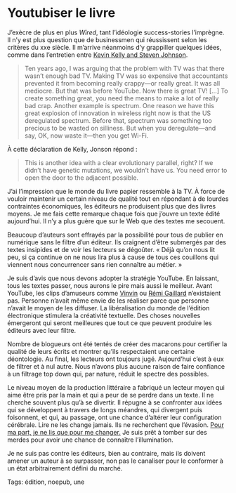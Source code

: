 # Youtubiser le livre

J’exècre de plus en plus *Wired*, tant l’idéologie success-stories l’imprègne. Il n’y est plus question que de businessmen qui réussissent selon les critères du xxe siècle. Il m’arrive néanmoins d’y grappiller quelques idées, comme dans l’entretien entre [Kevin Kelly and Steven Johnson](http://www.wired.com/magazine/2010/09/mf_kellyjohnson/all/1).

> Ten years ago, I was arguing that the problem with TV was that there wasn’t enough bad TV. Making TV was so expensive that accountants prevented it from becoming really crappy—or really great. It was all mediocre. But that was before YouTube. Now there is great TV! \[…\] To create something great, you need the means to make a lot of really bad crap. Another example is spectrum. One reason we have this great explosion of innovation in wireless right now is that the US deregulated spectrum. Before that, spectrum was something too precious to be wasted on silliness. But when you deregulate—and say, OK, now waste it—then you get Wi-Fi.

À cette déclaration de Kelly, Jonson répond :

> This is another idea with a clear evolutionary parallel, right? If we didn’t have genetic mutations, we wouldn’t have us. You need error to open the door to the adjacent possible.

J’ai l’impression que le monde du livre papier ressemble à la TV. À force de vouloir maintenir un certain niveau de qualité tout en répondant à de lourdes contraintes économiques, les éditeurs ne produisent plus que des livres moyens. Je me fais cette remarque chaque fois que j’ouvre un texte édité aujourd’hui. Il n’y a plus guère que sur le Web que des textes me secouent.

Beaucoup d’auteurs sont effrayés par la possibilité pour tous de publier en numérique sans le filtre d’un éditeur. Ils craignent d’être submergés par des textes insipides et de voir les lecteurs se dégoûter. « Déjà qu’on nous lit peu, si ça continue on ne nous lira plus à cause de tous ces couillons qui viennent nous concurrencer sans rien connaître au métier. »

Je suis d’avis que nous devons adopter la stratégie YouTube. En laissant, tous les textes passer, nous aurons le pire mais aussi le meilleur. Avant YouTube, les clips d’amuseurs comme [Vinvin](http://www.vinvin.org/) ou [Rémi Gaillard](http://www.nimportequi.com/fr/) n’existaient pas. Personne n’avait même envie de les réaliser parce que personne n’avait le moyen de les diffuser. La libéralisation du monde de l’édition électronique stimulera la créativité textuelle. Des choses nouvelles émergeront qui seront meilleures que tout ce que peuvent produire les éditeurs avec leur filtre.

Nombre de blogueurs ont été tentés de créer des macarons pour certifier la qualité de leurs écrits et montrer qu’ils respectaient une certaine déontologie. Au final, les lecteurs ont toujours jugé. Aujourd’hui c’est à eux de filtrer et à nul autre. Nous n’avons plus aucune raison de faire confiance à un filtrage top down qui, par nature, réduit le spectre des possibles.

Le niveau moyen de la production littéraire a fabriqué un lecteur moyen qui aime être pris par la main et qui a peur de se perdre dans un texte. Il ne cherche souvent plus qu’à se divertir. Il répugne à se confronter aux idées qui se développent à travers de longs méandres, qui divergent puis foisonnent, et qui, au passage, ont une chance d’altérer leur configuration cérébrale. Lire ne les change jamais. Ils ne recherchent que l’évasion. [Pour ma part, je ne lis que pour me changer.](http://www.livrelle.com/2010/08/31/portrait-thierry-crouzet/) Je suis prêt à tomber sur des merdes pour avoir une chance de connaître l’illumination.

Je ne suis pas contre les éditeurs, bien au contraire, mais ils doivent amener un auteur à se surpasser, non pas le canaliser pour le conformer à un état arbitrairement défini du marché.

Tags: édition, noepub, une